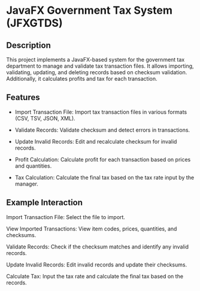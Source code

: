 # JavaFX Government Tax System (JFXGTDS)

## Description

This project implements a JavaFX-based system for the government tax department to manage and validate tax transaction
files. It allows importing, validating, updating, and deleting records based on checksum validation. Additionally, it
calculates profits and tax for each transaction.

## Features

- Import Transaction File: Import tax transaction files in various formats (CSV, TSV, JSON, XML).

- Validate Records: Validate checksum and detect errors in transactions.

- Update Invalid Records: Edit and recalculate checksum for invalid records.

- Profit Calculation: Calculate profit for each transaction based on prices and quantities.

- Tax Calculation: Calculate the final tax based on the tax rate input by the manager.

## Example Interaction

Import Transaction File: Select the file to import.

View Imported Transactions: View item codes, prices, quantities, and checksums.

Validate Records: Check if the checksum matches and identify any invalid records.

Update Invalid Records: Edit invalid records and update their checksums.

Calculate Tax: Input the tax rate and calculate the final tax based on the records.